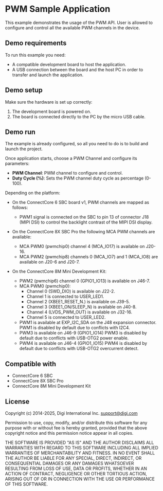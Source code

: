 PWM Sample Application
======================

This example demonstrates the usage of the PWM API. User is allowed to
configure and control all the available PWM channels in the device.

Demo requirements
-----------------

To run this example you need:

* A compatible development board to host the application.
* A USB connection between the board and the host PC in order to transfer and
  launch the application.

Demo setup
----------

Make sure the hardware is set up correctly:

1. The development board is powered on.
2. The board is connected directly to the PC by the micro USB cable.

Demo run
--------

The example is already configured, so all you need to do is to build and launch
the project.

Once application starts, choose a PWM Channel and configure its parameters:

* **PWM Channel**: PWM channel to configure and control.
* **Duty Cycle (%)**: Sets the PWM channel duty cycle as percentage (0-100).

Depending on the platform:
* On the ConnectCore 6 SBC board v1, PWM channels are mapped as follows:
  * PWM1 signal is connected on the SBC to pin 13 of connector J18 (MIPI DSI) to
    control the backlight contrast of the MIPI DSI display.

* On the ConnectCore 8X SBC Pro the following MCA PWM channels are available:
  * MCA PWM0 (pwmchip0) channel 4 (MCA_IO17) is available on J20-16.
  * MCA PWM2 (pwmchip8) channels 0 (MCA_IO7) and 1 (MCA_IO8) are available on
    J20-6 and J20-7.

* On the ConnectCore 8M Mini Development Kit:
  * PWM2 (pwmchip6) channel 0 (GPIO1_IO13) is available on J46-7.
  * MCA PWM0 (pwmchip0):
    * Channel 0 (SWD_DIO) is available on J22-2.
    * Channel 1 is connected to USER_LED1.
    * Channel 2 (XBEE1_RESET_N.) is available on J39-5.
    * Channel 3 (XBEE1_ON/SLEEP_N) is available on J40-8.
    * Channel 4 (LVDS_PWM_OUT) is available on J32-16.
    * Channel 5 is connected to USER_LED2.
  * PWM1 is available at EXP_I2C_SDA on the J48 expansion connector.
    PWM1 is disabled by default due to conflicts with I2C4.
  * PWM3 is available on J46-9 (GPIO1_IO14)
    PWM3 is disabled by default due to conflicts with USB-OTG2 power enable.
  * PWM4 is available on J46-4 (GPIO1_IO15)
    PWM4 is disabled by default due to conflicts with USB-OTG2 overcurrent detect.

Compatible with
---------------

* ConnectCore 6 SBC
* ConnectCore 8X SBC Pro
* ConnectCore 8M Mini Development Kit

License
-------

Copyright (c) 2014-2025, Digi International Inc. <support@digi.com>

Permission to use, copy, modify, and/or distribute this software for any
purpose with or without fee is hereby granted, provided that the above
copyright notice and this permission notice appear in all copies.

THE SOFTWARE IS PROVIDED "AS IS" AND THE AUTHOR DISCLAIMS ALL WARRANTIES
WITH REGARD TO THIS SOFTWARE INCLUDING ALL IMPLIED WARRANTIES OF
MERCHANTABILITY AND FITNESS. IN NO EVENT SHALL THE AUTHOR BE LIABLE FOR
ANY SPECIAL, DIRECT, INDIRECT, OR CONSEQUENTIAL DAMAGES OR ANY DAMAGES
WHATSOEVER RESULTING FROM LOSS OF USE, DATA OR PROFITS, WHETHER IN AN
ACTION OF CONTRACT, NEGLIGENCE OR OTHER TORTIOUS ACTION, ARISING OUT OF
OR IN CONNECTION WITH THE USE OR PERFORMANCE OF THIS SOFTWARE.
